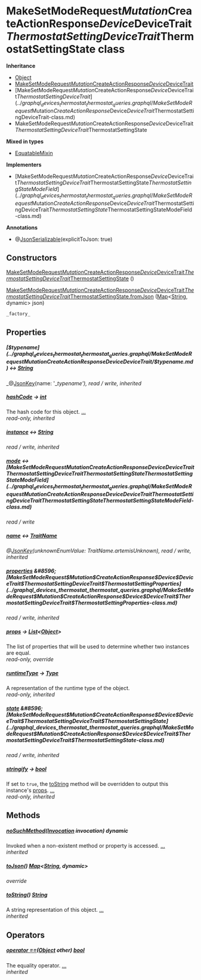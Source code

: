 


# MakeSetModeRequest$Mutation$CreateActionResponse$Device$DeviceTrait$ThermostatSettingDeviceTrait$ThermostatSettingState class











**Inheritance**

- [Object](https://api.flutter.dev/flutter/dart-core/Object-class.html)
- [MakeSetModeRequest$Mutation$CreateActionResponse$Device$DeviceTrait](../graphql_devices_thermostat_thermostat_queries.graphql/MakeSetModeRequest$Mutation$CreateActionResponse$Device$DeviceTrait-class.md)
- [MakeSetModeRequest$Mutation$CreateActionResponse$Device$DeviceTrait$ThermostatSettingDeviceTrait](../graphql_devices_thermostat_thermostat_queries.graphql/MakeSetModeRequest$Mutation$CreateActionResponse$Device$DeviceTrait$ThermostatSettingDeviceTrait-class.md)
- MakeSetModeRequest$Mutation$CreateActionResponse$Device$DeviceTrait$ThermostatSettingDeviceTrait$ThermostatSettingState


**Mixed in types**

- [EquatableMixin](https://pub.dev/documentation/equatable/1.2.6/equatable/EquatableMixin-mixin.html)

**Implementers**

- [MakeSetModeRequest$Mutation$CreateActionResponse$Device$DeviceTrait$ThermostatSettingDeviceTrait$ThermostatSettingState$ThermostatSettingStateModeField](../graphql_devices_thermostat_thermostat_queries.graphql/MakeSetModeRequest$Mutation$CreateActionResponse$Device$DeviceTrait$ThermostatSettingDeviceTrait$ThermostatSettingState$ThermostatSettingStateModeField-class.md)


**Annotations**

- @[JsonSerializable](https://pub.dev/documentation/json_annotation/3.1.1/json_annotation/JsonSerializable-class.html)(explicitToJson: true)

## Constructors

[MakeSetModeRequest$Mutation$CreateActionResponse$Device$DeviceTrait$ThermostatSettingDeviceTrait$ThermostatSettingState](../graphql_devices_thermostat_thermostat_queries.graphql/MakeSetModeRequest$Mutation$CreateActionResponse$Device$DeviceTrait$ThermostatSettingDeviceTrait$ThermostatSettingState/MakeSetModeRequest$Mutation$CreateActionResponse$Device$DeviceTrait$ThermostatSettingDeviceTrait$ThermostatSettingState.md) ()

    

[MakeSetModeRequest$Mutation$CreateActionResponse$Device$DeviceTrait$ThermostatSettingDeviceTrait$ThermostatSettingState.fromJson](../graphql_devices_thermostat_thermostat_queries.graphql/MakeSetModeRequest$Mutation$CreateActionResponse$Device$DeviceTrait$ThermostatSettingDeviceTrait$ThermostatSettingState/MakeSetModeRequest$Mutation$CreateActionResponse$Device$DeviceTrait$ThermostatSettingDeviceTrait$ThermostatSettingState.fromJson.md) ([Map](https://api.flutter.dev/flutter/dart-core/Map-class.html)&lt;[String](https://api.flutter.dev/flutter/dart-core/String-class.html), dynamic> json)

    _factory_


## Properties

##### [$$typename](../graphql_devices_thermostat_thermostat_queries.graphql/MakeSetModeRequest$Mutation$CreateActionResponse$Device$DeviceTrait/$$typename.md) &#8596; [String](https://api.flutter.dev/flutter/dart-core/String-class.html)



   
_@[JsonKey](https://pub.dev/documentation/json_annotation/3.1.1/json_annotation/JsonKey-class.html)(name: &#39;__typename&#39;), read / write, inherited_



##### [hashCode](https://pub.dev/documentation/equatable/1.2.6/equatable/EquatableMixin/hashCode.html) &#8594; [int](https://api.flutter.dev/flutter/dart-core/int-class.html)



The hash code for this object. [...](https://pub.dev/documentation/equatable/1.2.6/equatable/EquatableMixin/hashCode.html)  
_read-only, inherited_



##### [instance](../graphql_devices_thermostat_thermostat_queries.graphql/MakeSetModeRequest$Mutation$CreateActionResponse$Device$DeviceTrait/instance.md) &#8596; [String](https://api.flutter.dev/flutter/dart-core/String-class.html)



   
_read / write, inherited_



##### [mode](../graphql_devices_thermostat_thermostat_queries.graphql/MakeSetModeRequest$Mutation$CreateActionResponse$Device$DeviceTrait$ThermostatSettingDeviceTrait$ThermostatSettingState/mode.md) &#8596; [MakeSetModeRequest$Mutation$CreateActionResponse$Device$DeviceTrait$ThermostatSettingDeviceTrait$ThermostatSettingState$ThermostatSettingStateModeField](../graphql_devices_thermostat_thermostat_queries.graphql/MakeSetModeRequest$Mutation$CreateActionResponse$Device$DeviceTrait$ThermostatSettingDeviceTrait$ThermostatSettingState$ThermostatSettingStateModeField-class.md)



   
_read / write_



##### [name](../graphql_devices_thermostat_thermostat_queries.graphql/MakeSetModeRequest$Mutation$CreateActionResponse$Device$DeviceTrait/name.md) &#8596; [TraitName](../graphql_devices_thermostat_thermostat_queries.graphql/TraitName-class.md)



   
_@[JsonKey](https://pub.dev/documentation/json_annotation/3.1.1/json_annotation/JsonKey-class.html)(unknownEnumValue: TraitName.artemisUnknown), read / write, inherited_



##### [properties](../graphql_devices_thermostat_thermostat_queries.graphql/MakeSetModeRequest$Mutation$CreateActionResponse$Device$DeviceTrait$ThermostatSettingDeviceTrait/properties.md) &#8596; [MakeSetModeRequest$Mutation$CreateActionResponse$Device$DeviceTrait$ThermostatSettingDeviceTrait$ThermostatSettingProperties](../graphql_devices_thermostat_thermostat_queries.graphql/MakeSetModeRequest$Mutation$CreateActionResponse$Device$DeviceTrait$ThermostatSettingDeviceTrait$ThermostatSettingProperties-class.md)



   
_read / write, inherited_



##### [props](../graphql_devices_thermostat_thermostat_queries.graphql/MakeSetModeRequest$Mutation$CreateActionResponse$Device$DeviceTrait$ThermostatSettingDeviceTrait$ThermostatSettingState/props.md) &#8594; [List](https://api.flutter.dev/flutter/dart-core/List-class.html)&lt;[Object](https://api.flutter.dev/flutter/dart-core/Object-class.html)>



The list of properties that will be used to determine whether
two instances are equal.   
_read-only, override_



##### [runtimeType](https://api.flutter.dev/flutter/dart-core/Object/runtimeType.html) &#8594; [Type](https://api.flutter.dev/flutter/dart-core/Type-class.html)



A representation of the runtime type of the object.   
_read-only, inherited_



##### [state](../graphql_devices_thermostat_thermostat_queries.graphql/MakeSetModeRequest$Mutation$CreateActionResponse$Device$DeviceTrait$ThermostatSettingDeviceTrait/state.md) &#8596; [MakeSetModeRequest$Mutation$CreateActionResponse$Device$DeviceTrait$ThermostatSettingDeviceTrait$ThermostatSettingState](../graphql_devices_thermostat_thermostat_queries.graphql/MakeSetModeRequest$Mutation$CreateActionResponse$Device$DeviceTrait$ThermostatSettingDeviceTrait$ThermostatSettingState-class.md)



   
_read / write, inherited_



##### [stringify](https://pub.dev/documentation/equatable/1.2.6/equatable/EquatableMixin/stringify.html) &#8594; [bool](https://api.flutter.dev/flutter/dart-core/bool-class.html)



If set to <code>true</code>, the <a href="https://pub.dev/documentation/equatable/1.2.6/equatable/EquatableMixin/toString.html">toString</a> method will be overridden to output
this instance's <a href="../graphql_devices_thermostat_thermostat_queries.graphql/MakeSetModeRequest$Mutation$CreateActionResponse$Device$DeviceTrait$ThermostatSettingDeviceTrait$ThermostatSettingState/props.md">props</a>. [...](https://pub.dev/documentation/equatable/1.2.6/equatable/EquatableMixin/stringify.html)  
_read-only, inherited_




## Methods

##### [noSuchMethod](https://api.flutter.dev/flutter/dart-core/Object/noSuchMethod.html)([Invocation](https://api.flutter.dev/flutter/dart-core/Invocation-class.html) invocation) dynamic



Invoked when a non-existent method or property is accessed. [...](https://api.flutter.dev/flutter/dart-core/Object/noSuchMethod.html)  
_inherited_



##### [toJson](../graphql_devices_thermostat_thermostat_queries.graphql/MakeSetModeRequest$Mutation$CreateActionResponse$Device$DeviceTrait$ThermostatSettingDeviceTrait$ThermostatSettingState/toJson.md)() [Map](https://api.flutter.dev/flutter/dart-core/Map-class.html)&lt;[String](https://api.flutter.dev/flutter/dart-core/String-class.html), dynamic>



   
_override_



##### [toString](https://pub.dev/documentation/equatable/1.2.6/equatable/EquatableMixin/toString.html)() [String](https://api.flutter.dev/flutter/dart-core/String-class.html)



A string representation of this object. [...](https://pub.dev/documentation/equatable/1.2.6/equatable/EquatableMixin/toString.html)  
_inherited_




## Operators

##### [operator ==](https://pub.dev/documentation/equatable/1.2.6/equatable/EquatableMixin/operator_equals.html)([Object](https://api.flutter.dev/flutter/dart-core/Object-class.html) other) [bool](https://api.flutter.dev/flutter/dart-core/bool-class.html)



The equality operator. [...](https://pub.dev/documentation/equatable/1.2.6/equatable/EquatableMixin/operator_equals.html)  
_inherited_











